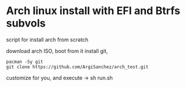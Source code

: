 # Arch linux install with EFI and Btrfs subvols
script for install arch from scratch

download arch ISO, boot from it
install git, 

```
pacman -Sy git
git clone https://github.com/ArgiSanchez/arch_test.git
```

customize for you, and execute -> sh run.sh
